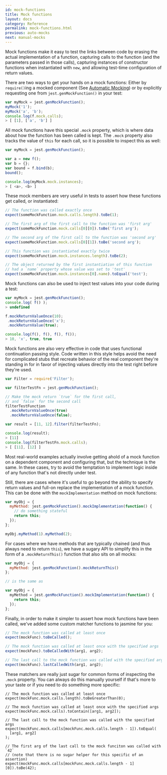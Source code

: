 ```yaml
---
id: mock-functions
title: Mock functions
layout: docs
category: Reference
permalink: mock-functions.html
previous: auto-mocks
next: manual-mocks
---
```


Mock functions make it easy to test the links between code by erasing the actual
implementation of a function, capturing calls to the function (and the
parameters passed in those calls), capturing instances of constructor functions
when instantiated with `new`, and allowing test-time configuration of return 
values.

There are two ways to get your hands on a mock functions: Either by
`require()`ing a mocked component (See [Automatic Mocking](/jest/docs/auto-mocks.html))
or by explicitly requesting one from `jest.genMockFunction()` in your test:

```javascript
var myMock = jest.genMockFunction();
myMock('1');
myMock('a', 'b');
console.log(f.mock.calls);
> [ [1], ['a', 'b'] ]
```

All mock functions have this special `.mock` property, which is where data about
how the function has been called is kept. The `.mock` property also tracks the 
value of `this` for each call, so it is possible to inspect this as well:

```javascript
var myMock = jest.genMockFunction();

var a = new f();
var b = {};
var bound = f.bind(b);
bound();

console.log(myMock.mock.instances);
> [ <a>, <b> ]
```

These mock members are very useful in tests to assert how these functions get 
called, or instantiated:

```javascript
// The function was called exactly once
expect(someMockFunction.mock.calls.length).toBe(1);

// The first arg of the first call to the function was 'first arg'
expect(someMockFunction.mock.calls[0][0]).toBe('first arg');

// The second arg of the first call to the function was 'second arg'
expect(someMockFunction.mock.calls[0][1]).toBe('second arg');

// This function was instantiated exactly twice
expect(someMockFunction.mock.instances.length).toBe(2);

// The object returned by the first instantiation of this function 
// had a `name` property whose value was set to 'test'
expect(someMockFunction.mock.instances[0].name).toEqual('test');
```

Mock functions can also be used to inject test values into your code during a 
test:

```javascript
var myMock = jest.genMockFunction();
console.log( f() );
> undefined

f.mockReturnValueOnce(10);
 .mockReturnValueOnce('x');
 .mockReturnValue(true);

console.log(f(), f(), f(), f());
> 10, 'x', true, true
```

Mock functions are also very effective in code that uses functional 
continuation passing style. Code written in this style helps avoid the need for 
complicated stubs that recreate behavior of the real component they're standing 
in for in favor of injecting values directly into the test right before they're 
used.

```javascript
var Filter = require('Filter');

var filterTestFn = jest.genMockFunction();

// Make the mock return `true` for the first call, 
// and `false` for the second call
filterTestFunction
  .mockReturnValueOnce(true)
  .mockReturnValueOnce(false);

var result = [11, 12].filter(filterTestFn);

console.log(result);
> [11]
console.log(filterTestFn.mock.calls);
> [ [11], [12] ]
```

Most real-world examples actually involve getting ahold of a mock function on a 
dependent component and configuring that, but the technique is the same. In
these cases, try to avoid the temptation to implement logic inside of any 
function that's not directly under test.

Still, there are cases where it's useful to go beyond the ability to specify 
return values and full-on replace the implementation of a mock function. This 
can be done with the `mockImplementation` method on mock functions:

```javascript
var myObj = {
  myMethod: jest.genMockFunction().mockImplementation(function() {
    // do something stateful
    return this;
  });
};

myObj.myMethod(1).myMethod(2);
```

For cases where we have methods that are typically chained (and thus always need
to return `this`), we have a sugary API to simplify this in the form of a
`.mockReturnThis()` function that also sits on all mocks:

```javascript
var myObj = {
  myMethod: jest.genMockFunction().mockReturnThis()
};

// is the same as

var myObj = {
  myMethod = jest.genMockFunction().mockImplementation(function() {
    return this;
  });
};

```

Finally, in order to make it simpler to assert how mock functions have been 
called, we've added some custom matcher functions to jasmine for you:

```javascript
// The mock function was called at least once
expect(mockFunc).toBeCalled();

// The mock function was called at least once with the specified args
expect(mockFunc).toBeCalledWith(arg1, arg2);

// The last call to the mock function was called with the specified args
expect(mockFunc).lastCalledWith(arg1, arg2);
```

These matchers are really just sugar for common forms of inspecting the `.mock` 
property. You can always do this manually yourself if that's more to your taste
or if you need to do something more specific:

```jasmine
// The mock function was called at least once
expect(mockFunc.mock.calls.length).toBeGreaterThan(0);

// The mock function was called at least once with the specified args
expect(mockFunc.mock.calls).toContain([arg1, arg2]);

// The last call to the mock function was called with the specified args
expect(mockFunc.mock.calls[mockFunc.mock.calls.length - 1]).toEqual(
  [arg1, arg2]
);

// The first arg of the last call to the mock funciton was called with `42`
// (note that there is no sugar helper for this specific of an assertion)
expect(mockFunc.mock.calls[mockFunc.mock.calls.length - 1][0]).toBe(42);
```

